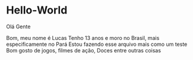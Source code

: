 # Hello-World 
Olá Gente

Bom, meu nome é Lucas Tenho 13 anos e moro no Brasil, mais especificamente no Pará Estou fazendo esse arquivo mais como um teste Bom gosto de jogos, filmes de ação, Doces entre outras coisas
